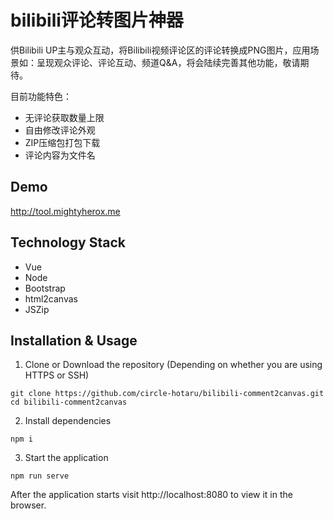 # bilibili评论转图片神器

供Bilibili UP主与观众互动，将Bilibili视频评论区的评论转换成PNG图片，应用场景如：呈现观众评论、评论互动、频道Q&A，将会陆续完善其他功能，敬请期待。

目前功能特色：
- 无评论获取数量上限
- 自由修改评论外观
- ZIP压缩包打包下载
- 评论内容为文件名

## Demo

http://tool.mightyherox.me

## Technology Stack
- Vue
- Node
- Bootstrap
- html2canvas
- JSZip

## Installation & Usage
1. Clone or Download the repository (Depending on whether you are using HTTPS or SSH)

```
git clone https://github.com/circle-hotaru/bilibili-comment2canvas.git
cd bilibili-comment2canvas
```

2. Install dependencies
```
npm i
```

3. Start the application
```
npm run serve
```

After the application starts visit http://localhost:8080 to view it in the browser.